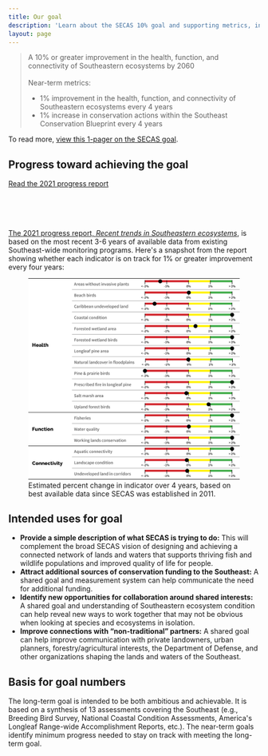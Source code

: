 ```yaml
---
title: Our goal
description: 'Learn about the SECAS 10% goal and supporting metrics, including underlying data and progress towards the goal.'
layout: page
---
```


<blockquote>A 10% or greater improvement in the health, function, and connectivity of Southeastern ecosystems by 2060<br><br>
Near-term metrics:<br>
<ul><li>1% improvement in the health, function, and connectivity of Southeastern ecosystems every 4 years</li>
<li>1% increase in conservation actions within the Southeast Conservation Blueprint every 4 years</li></ul>
</blockquote>

To read more, <a href="https://secassoutheast.org/pdf/SECAS-goal-1-pager.pdf">view this 1-pager on the SECAS goal</a>.

## Progress toward achieving the goal

<div class="call-to-action">
  <a href="../pdf/SECAS-goal-report-2021.pdf" target="_blank" title="Read the 2021 progress report">Read the 2021 progress report</a>
</div>
<br>
<br>
<br>
<br>

<a href="../pdf/SECAS-goal-report-2021.pdf">The 2021 progress report, *Recent trends in Southeastern ecosystems*</a>, is based on the most recent 3-6 years of available data from existing Southeast-wide monitoring programs. Here's a snapshot from the report showing whether each indicator is on track for 1% or greater improvement every four years:

<figure>
  <img src="./images/2023_indicatorconditionfigure_crop.png" alt="Indicator scores from the report"/>
  <figcaption>Estimated percent change in indicator over 4 years, based on best available data since SECAS was established in 2011.</figcaption>
</figure>

## Intended uses for goal

- **Provide a simple description of what SECAS is trying to do:** This will complement the broad SECAS vision of designing and achieving a connected network of lands and waters that supports thriving fish and wildlife populations and improved quality of life for people.
- **Attract additional sources of conservation funding to the Southeast:** A shared goal and measurement system can help communicate the need for additional funding.
- **Identify new opportunities for collaboration around shared interests:** A shared goal and understanding of Southeastern ecosystem condition can help reveal new ways to work together that may not be obvious when looking at species and ecosystems in isolation.
- **Improve connections with “non-traditional” partners:** A shared goal can help improve communication with private landowners, urban planners, forestry/agricultural interests, the Department of Defense, and other organizations shaping the lands and waters of the Southeast.

## Basis for goal numbers

The long-term goal is intended to be both ambitious and achievable. It is based on a synthesis of 13 assessments covering the Southeast (e.g., Breeding Bird Survey, National Coastal Condition Assessments, America's Longleaf Range-wide Accomplishment Reports, etc.). The near-term goals identify minimum progress needed to stay on track with meeting the long-term goal.

